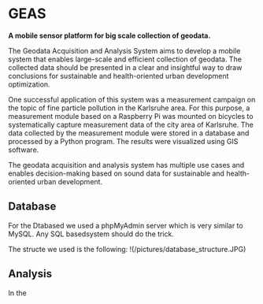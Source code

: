 # GEAS

**A mobile sensor platform for big scale collection of geodata.**

The Geodata Acquisition and Analysis System aims to develop a mobile system that enables large-scale and efficient collection of geodata. The collected data should be presented in a clear and insightful way to draw conclusions for sustainable and health-oriented urban development optimization.

One successful application of this system was a measurement campaign on the topic of fine particle pollution in the Karlsruhe area. For this purpose, a measurement module based on a Raspberry Pi was mounted on bicycles to systematically capture measurement data of the city area of Karlsruhe. The data collected by the measurement module were stored in a database and processed by a Python program. The results were visualized using GIS software.

The geodata acquisition and analysis system has multiple use cases and enables decision-making based on sound data for sustainable and health-oriented urban development.

## Database
For the Dtabased we used a phpMyAdmin server which is very similar to MySQL. Any SQL basedsystem should do the trick.

The structe we used is the following:
!(/pictures/database_structure.JPG)
## Analysis

In the 
